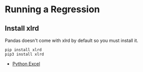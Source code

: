 # Running a Regression

## Install xlrd
Pandas doesn't come with xlrd by default so you must install it.

```
pip install xlrd
pip3 install xlrd
```

* [Python Excel](http://www.python-excel.org/)